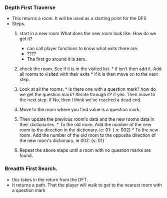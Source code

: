 ### Depth First Traverse
  * This returns a room. It will be used as a starting point for the DFS
  * Steps.
      1. start in a new room
          What does the new room look like. How do we get it?
            * can call player functions to know what exits there are.
            * ???? 
            * The first go around it is zero.
      2. check the room. See if it is in the visited list.
        * if isn't then add it.
            Add all rooms to visited with their exits
        * if it is then move on to the next step.
      3. Look at all the rooms.
        * is there one with a question mark?
            how do we get the question mark? Iterate through it?
            if yes. Then move to the next step.
            if No, then I think we've reached a dead end.
      4. Move to the room where you find value is a question mark.
      5. Then update the previous room's data and the new rooms data in their dictionaries.
        * To the old room. Add the number of the new room to the direction in the dictionary. ie: 01: { n: 002}
        * To the new room. Add the number of the old room to the opposite direction of the new room's dictionary. ie 002: {s: 01}

      6. Repeat the above steps until a room with no question marks are found.

### Breadth First Search.
  * this takes in the return from the DFT.
  * It returns a path. That the player will walk to get to the nearest room with a question mark
